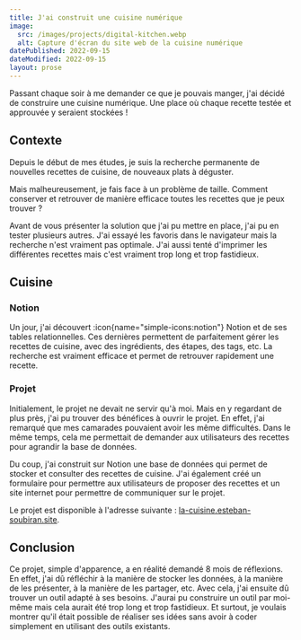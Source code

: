 ```yaml
---
title: J'ai construit une cuisine numérique
image:
  src: /images/projects/digital-kitchen.webp
  alt: Capture d'écran du site web de la cuisine numérique
datePublished: 2022-09-15
dateModified: 2022-09-15
layout: prose
---
```


Passant chaque soir à me demander ce que je pouvais manger, j'ai décidé de construire une cuisine numérique. Une place où chaque recette testée et approuvée y seraient stockées !

<!-- more -->

## Contexte

Depuis le début de mes études, je suis la recherche permanente de nouvelles recettes de cuisine, de nouveaux plats à déguster.

Mais malheureusement, je fais face à un problème de taille. Comment conserver et retrouver de manière efficace toutes les recettes que je peux trouver ?

Avant de vous présenter la solution que j'ai pu mettre en place, j'ai pu en tester plusieurs autres. J'ai essayé les favoris dans le navigateur mais la recherche n'est vraiment pas optimale. J'ai aussi tenté d'imprimer les différentes recettes mais c'est vraiment trop long et trop fastidieux.

## Cuisine

### Notion

Un jour, j'ai découvert :icon{name="simple-icons:notion"} Notion et de ses tables relationnelles. Ces dernières permettent de parfaitement gérer les recettes de cuisine, avec des ingrédients, des étapes, des tags, etc. La recherche est vraiment efficace et permet de retrouver rapidement une recette.

### Projet

Initialement, le projet ne devait ne servir qu'à moi. Mais en y regardant de plus près, j'ai pu trouver des bénéfices à ouvrir le projet. En effet, j'ai remarqué que mes camarades pouvaient avoir les même difficultés. Dans le même temps, cela me permettait de demander aux utilisateurs des recettes pour agrandir la base de données.

Du coup, j'ai construit sur Notion une base de données qui permet de stocker et consulter des recettes de cuisine. J'ai également créé un formulaire pour permettre aux utilisateurs de proposer des recettes et un site internet pour permettre de communiquer sur le projet.

Le projet est disponible à l'adresse suivante : [la-cuisine.esteban-soubiran.site](https://la-cuisine.esteban-soubiran.site).

## Conclusion

Ce projet, simple d'apparence, a en réalité demandé 8 mois de réflexions. En effet, j'ai dû réfléchir à la manière de stocker les données, à la manière de les présenter, à la manière de les partager, etc. Avec cela, j'ai ensuite dû trouver un outil adapté à ses besoins. J'aurai pu construire un outil par moi-même mais cela aurait été trop long et trop fastidieux. Et surtout, je voulais montrer qu'il était possible de réaliser ses idées sans avoir à coder simplement en utilisant des outils existants.